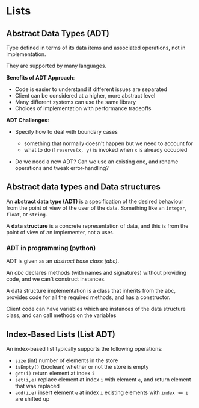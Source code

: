 # Lists

## Abstract Data Types (ADT)
Type defined in terms of its data items and associated operations, not in implementation. 

They are supported by many languages.

**Benefits of ADT Approach**:
- Code is easier to understand if different issues are separated
- Client can be considered at a higher, more abstract level
- Many different systems can use the same library
- Choices of implementation with performance tradeoffs

**ADT Challenges**:
- Specify how to deal with boundary cases
    - something that normally doesn't happen but we need to account for
    - what to do if ```reserve(x, y)``` is invoked when ```x``` is already occupied

- Do we need a new ADT? Can we use an existing one, and rename operations and tweak error-handling?

## Abstract data types and Data structures
An **abstract data type (ADT)** is a specification of the desired behaviour from the point of view of the user of the data. Something like an ```integer```, ```float```, or ```string```.

A **data structure** is a concrete representation of data, and this is from the point of view of an implementer, not a user.

### ADT in programming (python)
ADT is given as an *abstract base class (abc)*.

An *abc* declares methods (with names and signatures) without providing code, and we can't construct instances.

A data structure implementation is a class that inherits from the abc, provides code for all the required methods, and has a constructor.

Client code can have variables which are instances of the data structure class, and can call methods on the variables

## Index-Based Lists (List ADT)
An index-based list typically supports the following operations:

- ```size``` (int) number of elements in the store
- ```isEmpty()``` (boolean) whether or not the store is empty
- ```get(i)``` return element at index ```i```
- ```set(i,e)``` replace element at index ```i``` with element ```e```, and return element that was replaced
- ```add(i,e)``` insert element ```e``` at index ```i``` existing elements with ```index >= i``` are shifted up